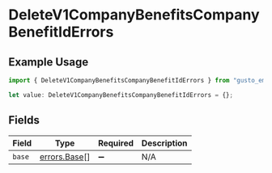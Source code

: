# DeleteV1CompanyBenefitsCompanyBenefitIdErrors

## Example Usage

```typescript
import { DeleteV1CompanyBenefitsCompanyBenefitIdErrors } from "gusto_embedded/models/errors";

let value: DeleteV1CompanyBenefitsCompanyBenefitIdErrors = {};
```

## Fields

| Field                                        | Type                                         | Required                                     | Description                                  |
| -------------------------------------------- | -------------------------------------------- | -------------------------------------------- | -------------------------------------------- |
| `base`                                       | [errors.Base](../../models/errors/base.md)[] | :heavy_minus_sign:                           | N/A                                          |